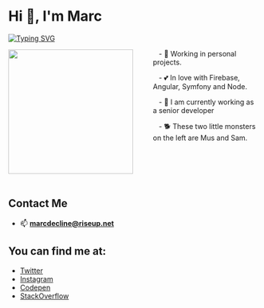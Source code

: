 # Hi 👋, I'm Marc
[![Typing SVG](https://readme-typing-svg.herokuapp.com?font=consolas&size=17&multiline=true&lines=Btw%2C+I+use+Arch)](https://git.io/typing-svg)


<img align="left" src="https://github.com/marcdecline/marcdecline/blob/main/97bdf2cc-b111-4747-8385-ded347c4fd8c.gif" width="auto" height="250" style="margin-right: 40px;" />


   
&nbsp;&nbsp; - 🔭 Working in personal projects.

&nbsp;&nbsp; - 💕 In love with Firebase, Angular, Symfony and Node.

&nbsp;&nbsp; - 💼 I am currently working as a senior developer

&nbsp;&nbsp; - 🐕 These two little monsters on the left are Mus and Sam.


<br /><br /><br /><br />

## Contact Me

- 📫 **marcdecline@riseup.net** 

## You can find me at:

- [Twitter](https://twitter.com/marcdecline)
- [Instagram](https://instagram.com/marcdecline)
- [Codepen](https://codepen.io/marcdecline)
- [StackOverflow](https://stackoverflow.com/users/6850012/marcdecline)
